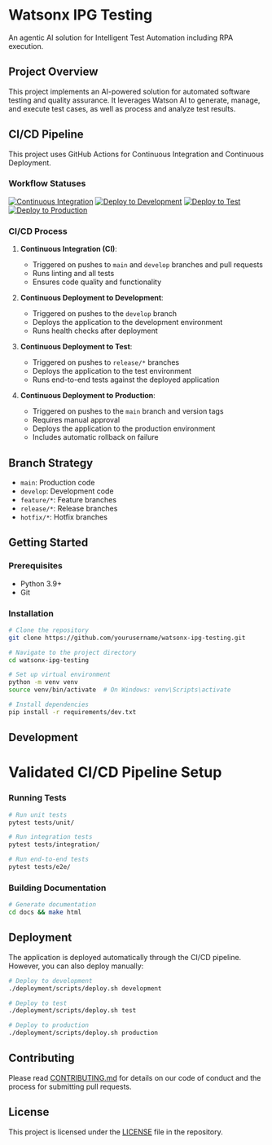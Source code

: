 # Watsonx IPG Testing

An agentic AI solution for Intelligent Test Automation including RPA execution.

## Project Overview

This project implements an AI-powered solution for automated software testing and quality assurance. It leverages Watson AI to generate, manage, and execute test cases, as well as process and analyze test results.

## CI/CD Pipeline

This project uses GitHub Actions for Continuous Integration and Continuous Deployment.

### Workflow Statuses

[![Continuous Integration](https://github.com/yourusername/watsonx-ipg-testing/actions/workflows/ci.yml/badge.svg)](https://github.com/yourusername/watsonx-ipg-testing/actions/workflows/ci.yml)
[![Deploy to Development](https://github.com/yourusername/watsonx-ipg-testing/actions/workflows/cd-dev.yml/badge.svg)](https://github.com/yourusername/watsonx-ipg-testing/actions/workflows/cd-dev.yml)
[![Deploy to Test](https://github.com/yourusername/watsonx-ipg-testing/actions/workflows/cd-test.yml/badge.svg)](https://github.com/yourusername/watsonx-ipg-testing/actions/workflows/cd-test.yml)
[![Deploy to Production](https://github.com/yourusername/watsonx-ipg-testing/actions/workflows/cd-prod.yml/badge.svg)](https://github.com/yourusername/watsonx-ipg-testing/actions/workflows/cd-prod.yml)

### CI/CD Process

1. **Continuous Integration (CI)**: 
   - Triggered on pushes to `main` and `develop` branches and pull requests
   - Runs linting and all tests
   - Ensures code quality and functionality

2. **Continuous Deployment to Development**:
   - Triggered on pushes to the `develop` branch
   - Deploys the application to the development environment
   - Runs health checks after deployment

3. **Continuous Deployment to Test**:
   - Triggered on pushes to `release/*` branches
   - Deploys the application to the test environment
   - Runs end-to-end tests against the deployed application

4. **Continuous Deployment to Production**:
   - Triggered on pushes to the `main` branch and version tags
   - Requires manual approval
   - Deploys the application to the production environment
   - Includes automatic rollback on failure

## Branch Strategy

- `main`: Production code
- `develop`: Development code
- `feature/*`: Feature branches
- `release/*`: Release branches
- `hotfix/*`: Hotfix branches

## Getting Started

### Prerequisites

- Python 3.9+
- Git

### Installation

```bash
# Clone the repository
git clone https://github.com/yourusername/watsonx-ipg-testing.git

# Navigate to the project directory
cd watsonx-ipg-testing

# Set up virtual environment
python -m venv venv
source venv/bin/activate  # On Windows: venv\Scripts\activate

# Install dependencies
pip install -r requirements/dev.txt
```

## Development

# Validated CI/CD Pipeline Setup

### Running Tests

```bash
# Run unit tests
pytest tests/unit/

# Run integration tests
pytest tests/integration/

# Run end-to-end tests
pytest tests/e2e/
```

### Building Documentation

```bash
# Generate documentation
cd docs && make html
```

## Deployment

The application is deployed automatically through the CI/CD pipeline. However, you can also deploy manually:

```bash
# Deploy to development
./deployment/scripts/deploy.sh development

# Deploy to test
./deployment/scripts/deploy.sh test

# Deploy to production
./deployment/scripts/deploy.sh production
```

## Contributing

Please read [CONTRIBUTING.md](docs/developer/contributing.md) for details on our code of conduct and the process for submitting pull requests.

## License

This project is licensed under the [LICENSE](LICENSE) file in the repository.
